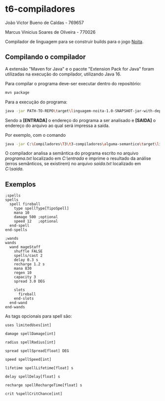 # t6-compiladores

João Victor Bueno de Caldas - 769657

Marcus Vinicius Soares de Oliveira - 770026

Compilador de linguagem para se construir builds para o jogo [Noita](https://noitagame.com/).

## Compilando o compilador

A extensão "Maven for Java" e o pacote "Extension Pack for Java" foram utilizadas na execução do compilador, utilizando Java 16.

Para compilar o programa deve-ser executar dentro do repositório:

```bash
mvn package
```

Para a execução do programa:

```bash
java -jar PATH-TO-REPO\target\linguagem-noita-1.0-SNAPSHOT-jar-with-dependencies.jar [ENTRADA] [SAIDA]
```

Sendo a **[ENTRADA]** o endereço do programa a ser analisado e **[SAIDA]** o endereço do arquivo ao qual será impressa a saída.

Por exemplo, com o comando

```bash
java -jar C:\Compiladores\T3\t3-compiladores\alguma-semantico\target\linguagem-noita-1.0-SNAPSHOT-jar-with-dependencies.jar C:\entrada\programa.txt C:\saida\saida.txt
```

O compilador analisa a semântica do programa escrito no arquivo *programa.txt* localizado em *C:\entrada* e imprime o resultado da análise (erros semânticos, se existirem) no arquivo *saida.txt* localizado em *C:\saida*.

## Exemplos

```noita
;spells
spells
  spell fireball
    type spellType[TipoSpell]
    mana 10
    damage 500 ;optional
    speed 12   ;optional
  end-spell
end-spells

;wands
wands
  wand mageStaff
    shuffle FALSE
    spells/cast 2
    delay 0.3 s
    recharge 1.2 s
    mana 830
    regen 10
    capacity 3
    spread 3.0 DEG
    
    slots
      fireball
    end-slots
  end-wand
end-wands
```

As tags opcionais para spell são:

```noita
uses limitedUses[int]

damage spellDamage[int]

radius spellRadius[int]

spread spellSpread[float] DEG

speed spellSpeed[int]

lifetime spellLifetime[float] s

delay spellDelay[float] s

recharge spellRechargeTime[float] s

crit %spellCritChance[int]
```
